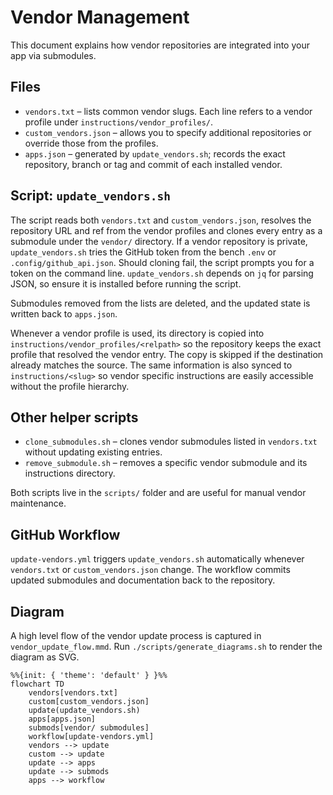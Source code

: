 # Vendor Management

This document explains how vendor repositories are integrated into your app via submodules.

## Files

- `vendors.txt` – lists common vendor slugs. Each line refers to a vendor profile under `instructions/vendor_profiles/`.
- `custom_vendors.json` – allows you to specify additional repositories or override those from the profiles.
- `apps.json` – generated by `update_vendors.sh`; records the exact repository, branch or tag and commit of each installed vendor.

## Script: `update_vendors.sh`

The script reads both `vendors.txt` and `custom_vendors.json`, resolves the repository URL and ref from the vendor profiles and clones every entry as a submodule under the `vendor/` directory. If a vendor repository is private, `update_vendors.sh` tries the GitHub token from the bench `.env` or `.config/github_api.json`. Should cloning fail, the script prompts you for a token on the command line. `update_vendors.sh` depends on `jq` for parsing JSON, so ensure it is installed before running the script.

Submodules removed from the lists are deleted, and the updated state is written back to `apps.json`.

Whenever a vendor profile is used, its directory is copied into
`instructions/vendor_profiles/<relpath>` so the repository keeps the exact profile
that resolved the vendor entry. The copy is skipped if the destination already
matches the source.
The same information is also synced to `instructions/<slug>` so vendor specific
instructions are easily accessible without the profile hierarchy.

## Other helper scripts

- `clone_submodules.sh` – clones vendor submodules listed in `vendors.txt` without updating existing entries.
- `remove_submodule.sh` – removes a specific vendor submodule and its instructions directory.

Both scripts live in the `scripts/` folder and are useful for manual vendor maintenance.

## GitHub Workflow

`update-vendors.yml` triggers `update_vendors.sh` automatically whenever `vendors.txt` or `custom_vendors.json` change. The workflow commits updated submodules and documentation back to the repository.

## Diagram

A high level flow of the vendor update process is captured in `vendor_update_flow.mmd`. Run `./scripts/generate_diagrams.sh` to render the diagram as SVG.

```mermaid
%%{init: { 'theme': 'default' } }%%
flowchart TD
    vendors[vendors.txt]
    custom[custom_vendors.json]
    update(update_vendors.sh)
    apps[apps.json]
    submods[vendor/ submodules]
    workflow[update-vendors.yml]
    vendors --> update
    custom --> update
    update --> apps
    update --> submods
    apps --> workflow
```
